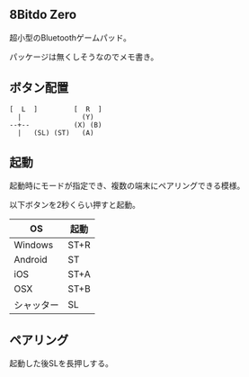 ## 8Bitdo Zero

超小型のBluetoothゲームパッド。

パッケージは無くしそうなのでメモ書き。

## ボタン配置

```
[  L  ]         [  R  ]
  |               (Y)
--+--           (X) (B)
  |   (SL) (ST)   (A)
```

## 起動

起動時にモードが指定でき、複数の端末にペアリングできる模様。

以下ボタンを2秒くらい押すと起動。

|OS        |起動|
|----------|----|
|Windows   |ST+R|
|Android   |ST  |
|iOS       |ST+A|
|OSX       |ST+B|
|シャッター|SL  |

## ペアリング

起動した後SLを長押しする。

